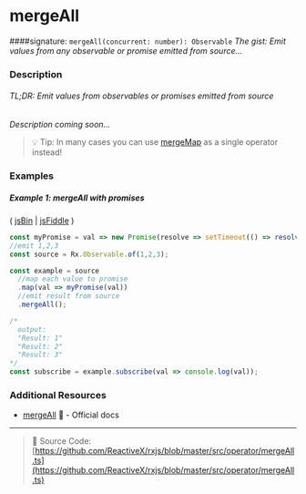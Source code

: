 # mergeAll
####signature: `mergeAll(concurrent: number): Observable`
*The gist: Emit values from any observable or promise emitted from source...*

### Description

###### TL;DR: Emit values from observables or promises emitted from source

*Description coming soon...*

> :bulb: Tip: In many cases you can use [mergeMap](../transformation/mergemap.md) as a single operator instead!

### Examples

##### Example 1: mergeAll with promises

( [jsBin](http://jsbin.com/worecuhiba/1/edit?js,console) | [jsFiddle](https://jsfiddle.net/btroncone/0sc4nsxa/) )

```js
const myPromise = val => new Promise(resolve => setTimeout(() => resolve(`Result: ${val}`), 2000))
//emit 1,2,3
const source = Rx.Observable.of(1,2,3);

const example = source
  //map each value to promise
  .map(val => myPromise(val))
  //emit result from source
  .mergeAll();

/*
  output:
  "Result: 1"
  "Result: 2"
  "Result: 3"
*/
const subscribe = example.subscribe(val => console.log(val));
```


### Additional Resources
* [mergeAll](http://reactivex.io/rxjs/class/es6/Observable.js~Observable.html#instance-method-mergeAll) :newspaper: - Official docs

---
> :file_folder: Source Code:  [https://github.com/ReactiveX/rxjs/blob/master/src/operator/mergeAll.ts](https://github.com/ReactiveX/rxjs/blob/master/src/operator/mergeAll.ts)